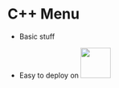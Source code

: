 # C++ Menu

- Basic stuff 

- Easy to deploy on [<img src="https://cdn.discordapp.com/attachments/814830039417880598/944948394835730432/640px-ISO_C2B2B_Logo.png" width="60"/>](https://www.onlinegdb.com/online_c++_compiler)
